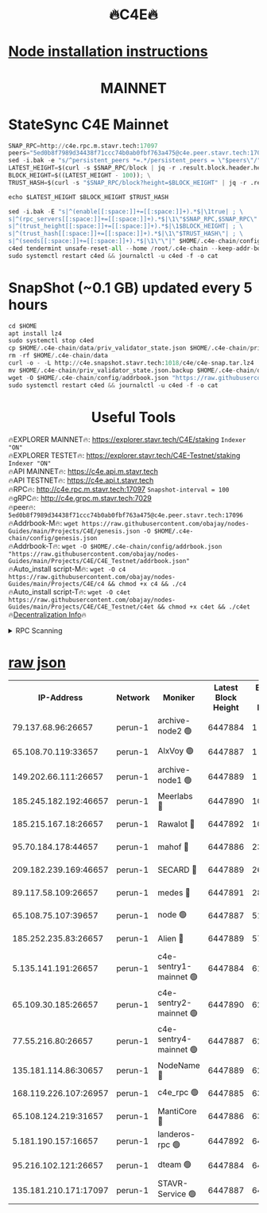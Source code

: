 <h1 align="center"> 🔥C4E🔥</h1>

[Node installation instructions](https://github.com/obajay/nodes-Guides/tree/main/Projects/C4E)
=

<h1 align="center"> MAINNET</h1>

# StateSync C4E Mainnet
```python
SNAP_RPC=http://c4e.rpc.m.stavr.tech:17097
peers="5ed0b8f7989d34438f71ccc74b0ab0fbf763a475@c4e.peer.stavr.tech:17096"
sed -i.bak -e "s/^persistent_peers *=.*/persistent_peers = \"$peers\"/" $HOME/.c4e-chain/config/config.toml
LATEST_HEIGHT=$(curl -s $SNAP_RPC/block | jq -r .result.block.header.height); \
BLOCK_HEIGHT=$((LATEST_HEIGHT - 100)); \
TRUST_HASH=$(curl -s "$SNAP_RPC/block?height=$BLOCK_HEIGHT" | jq -r .result.block_id.hash)

echo $LATEST_HEIGHT $BLOCK_HEIGHT $TRUST_HASH

sed -i.bak -E "s|^(enable[[:space:]]+=[[:space:]]+).*$|\1true| ; \
s|^(rpc_servers[[:space:]]+=[[:space:]]+).*$|\1\"$SNAP_RPC,$SNAP_RPC\"| ; \
s|^(trust_height[[:space:]]+=[[:space:]]+).*$|\1$BLOCK_HEIGHT| ; \
s|^(trust_hash[[:space:]]+=[[:space:]]+).*$|\1\"$TRUST_HASH\"| ; \
s|^(seeds[[:space:]]+=[[:space:]]+).*$|\1\"\"|" $HOME/.c4e-chain/config/config.toml
c4ed tendermint unsafe-reset-all --home /root/.c4e-chain --keep-addr-book
sudo systemctl restart c4ed && journalctl -u c4ed -f -o cat
```
# SnapShot (~0.1 GB) updated every 5 hours
```python
cd $HOME
apt install lz4
sudo systemctl stop c4ed
cp $HOME/.c4e-chain/data/priv_validator_state.json $HOME/.c4e-chain/priv_validator_state.json.backup
rm -rf $HOME/.c4e-chain/data
curl -o - -L http://c4e.snapshot.stavr.tech:1018/c4e/c4e-snap.tar.lz4 | lz4 -c -d - | tar -x -C $HOME/.c4e-chain --strip-components 2
mv $HOME/.c4e-chain/priv_validator_state.json.backup $HOME/.c4e-chain/data/priv_validator_state.json
wget -O $HOME/.c4e-chain/config/addrbook.json "https://raw.githubusercontent.com/obajay/nodes-Guides/main/Projects/C4E/addrbook.json"
sudo systemctl restart c4ed && journalctl -u c4ed -f -o cat
```
 <h1 align="center"> Useful Tools</h1>

🔥EXPLORER MAINNET🔥:  https://explorer.stavr.tech/C4E/staking            `Indexer "ON"` \
🔥EXPLORER TESTET🔥:   https://explorer.stavr.tech/C4E-Testnet/staking     `Indexer "ON"` \
🔥API MAINNET🔥:       https://c4e.api.m.stavr.tech \
🔥API TESTNET🔥:       https://c4e.api.t.stavr.tech \
🔥RPC🔥:               http://c4e.rpc.m.stavr.tech:17097                  `Snapshot-interval = 100` \
🔥gRPC🔥:              http://c4e.grpc.m.stavr.tech:7029 \
🔥peer🔥:              `5ed0b8f7989d34438f71ccc74b0ab0fbf763a475@c4e.peer.stavr.tech:17096` \
🔥Addrbook-M🔥:    ```wget https://raw.githubusercontent.com/obajay/nodes-Guides/main/Projects/C4E/genesis.json -O $HOME/.c4e-chain/config/genesis.json``` \
🔥Addrbook-T🔥:    ```wget -O $HOME/.c4e-chain/config/addrbook.json "https://raw.githubusercontent.com/obajay/nodes-Guides/main/Projects/C4E/C4E_Testnet/addrbook.json"``` \
🔥Auto_install script-M🔥: ```wget -O c4 https://raw.githubusercontent.com/obajay/nodes-Guides/main/Projects/C4E/c4 && chmod +x c4 && ./c4``` \
🔥Auto_install script-T🔥: ```wget -O c4et https://raw.githubusercontent.com/obajay/nodes-Guides/main/Projects/C4E/C4E_Testnet/c4et && chmod +x c4et && ./c4et``` \
🔥[Decentralization Info](https://github.com/obajay/StateSync-snapshots/tree/main/Projects/C4E/Decentralization)🔥




<details>
<summary>RPC Scanning</summary>

<h2 align="center"> We scan nodes in real time every 4 hours. And we provide the final result of RPC endpoints.
We cannot influence the operation of these nodes in any way. </h2>


```python
If Voting Power is higher than 0 --> then the Node is a validator of the network and may be subject to attack and be a potential threat to the chain.
```
```python
We marked such validators with a red symbol
```

</details>

[raw json](https://rpc-check.c4e.stavr.tech/c4e/rpc-c4e-result.json)
=



<table><tr><th>IP-Address</th><th>Network</th><th>Moniker</th><th>Latest Block Height</th><th>Earliest Block Height</th><th>Catching Up</th><th>Tx Index</th><th>Voting Power</th><th>Scan Time</th></tr><tr><td>79.137.68.96:26657</td><td>perun-1</td><td>archive-node2 🟢</td><td>6447884</td><td>1</td><td>False</td><td>on</td><td>0</td><td>2023-12-25T23:48:05.937826302UTC</td></tr><tr><td>65.108.70.119:33657</td><td>perun-1</td><td>AlxVoy 🟢</td><td>6447887</td><td>1</td><td>False</td><td>on</td><td>0</td><td>2023-12-25T23:48:20.249050380UTC</td></tr><tr><td>149.202.66.111:26657</td><td>perun-1</td><td>archive-node1 🟢</td><td>6447889</td><td>1</td><td>False</td><td>on</td><td>0</td><td>2023-12-25T23:48:35.937817415UTC</td></tr><tr><td>185.245.182.192:46657</td><td>perun-1</td><td>Meerlabs 🔴</td><td>6447890</td><td>1051501</td><td>False</td><td>on</td><td>493550</td><td>2023-12-25T23:48:39.425168844UTC</td></tr><tr><td>185.215.167.18:26657</td><td>perun-1</td><td>Rawalot 🔴</td><td>6447892</td><td>1090501</td><td>False</td><td>on</td><td>579034</td><td>2023-12-25T23:48:50.799419529UTC</td></tr><tr><td>95.70.184.178:44657</td><td>perun-1</td><td>mahof 🔴</td><td>6447886</td><td>2342001</td><td>False</td><td>off</td><td>1357006</td><td>2023-12-25T23:48:19.415300460UTC</td></tr><tr><td>209.182.239.169:46657</td><td>perun-1</td><td>SECARD 🔴</td><td>6447889</td><td>2616101</td><td>False</td><td>off</td><td>675729</td><td>2023-12-25T23:48:33.512377901UTC</td></tr><tr><td>89.117.58.109:26657</td><td>perun-1</td><td>medes 🔴</td><td>6447891</td><td>2826001</td><td>False</td><td>off</td><td>471345</td><td>2023-12-25T23:48:45.844324047UTC</td></tr><tr><td>65.108.75.107:39657</td><td>perun-1</td><td>node 🟢</td><td>6447887</td><td>5198801</td><td>False</td><td>on</td><td>0</td><td>2023-12-25T23:48:22.653565386UTC</td></tr><tr><td>185.252.235.83:26657</td><td>perun-1</td><td>Alien 🔴</td><td>6447889</td><td>5736001</td><td>False</td><td>on</td><td>380508</td><td>2023-12-25T23:48:36.563144185UTC</td></tr><tr><td>5.135.141.191:26657</td><td>perun-1</td><td>c4e-sentry1-mainnet 🟢</td><td>6447884</td><td>6198001</td><td>False</td><td>on</td><td>0</td><td>2023-12-25T23:48:05.267132607UTC</td></tr><tr><td>65.109.30.185:26657</td><td>perun-1</td><td>c4e-sentry2-mainnet 🟢</td><td>6447890</td><td>6238301</td><td>False</td><td>on</td><td>0</td><td>2023-12-25T23:48:39.098564575UTC</td></tr><tr><td>77.55.216.80:26657</td><td>perun-1</td><td>c4e-sentry4-mainnet 🟢</td><td>6447887</td><td>6241001</td><td>False</td><td>on</td><td>0</td><td>2023-12-25T23:48:19.828328303UTC</td></tr><tr><td>135.181.114.86:30657</td><td>perun-1</td><td>NodeName 🔴</td><td>6447889</td><td>6284301</td><td>False</td><td>off</td><td>333717</td><td>2023-12-25T23:48:36.253367131UTC</td></tr><tr><td>168.119.226.107:26957</td><td>perun-1</td><td>c4e_rpc 🟢</td><td>6447885</td><td>6347885</td><td>False</td><td>on</td><td>0</td><td>2023-12-25T23:48:12.391121752UTC</td></tr><tr><td>65.108.124.219:31657</td><td>perun-1</td><td>MantiCore 🔴</td><td>6447886</td><td>6347886</td><td>False</td><td>off</td><td>837766</td><td>2023-12-25T23:48:18.943159350UTC</td></tr><tr><td>5.181.190.157:16657</td><td>perun-1</td><td>landeros-rpc 🟢</td><td>6447892</td><td>6435001</td><td>False</td><td>on</td><td>0</td><td>2023-12-25T23:48:50.349109915UTC</td></tr><tr><td>95.216.102.121:26657</td><td>perun-1</td><td>dteam 🟢</td><td>6447884</td><td>6439501</td><td>False</td><td>on</td><td>0</td><td>2023-12-25T23:48:05.605775213UTC</td></tr><tr><td>135.181.210.171:17097</td><td>perun-1</td><td>STAVR-Service 🟢</td><td>6447887</td><td>6446001</td><td>False</td><td>on</td><td>0</td><td>2023-12-25T23:48:25.046259011UTC</td></tr></table>
